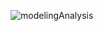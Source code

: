 ![modelingAnalysis](https://user-images.githubusercontent.com/44127778/113512381-c7f07b00-953a-11eb-9de0-389be9da1339.png)
